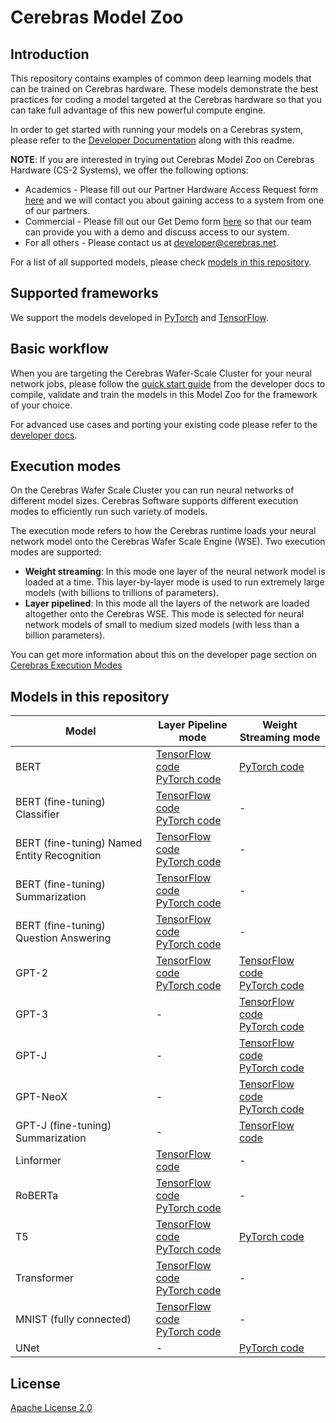 # Cerebras Model Zoo

## Introduction

This repository contains examples of common deep learning models that can be trained on Cerebras hardware. These models demonstrate the best practices for coding a model targeted at the Cerebras hardware so that you can take full advantage of this new powerful compute engine.

In order to get started with running your models on a Cerebras system, please refer to the [Developer Documentation](https://docs.cerebras.net/en/latest/index.html) along with this readme.

**NOTE**: If you are interested in trying out Cerebras Model Zoo on Cerebras Hardware (CS-2 Systems), we offer the following options:

- Academics - Please fill out our Partner Hardware Access Request form [here](https://www.cerebras.net/developers/partner-hardware-access-request/) and we will contact you about gaining access to a system from one of our partners.
- Commercial - Please fill out our Get Demo form [here]( https://www.cerebras.net/get-demo/) so that our team can provide you with a demo and discuss access to our system.
- For all others - Please contact us at developer@cerebras.net.

For a list of all supported models, please check [models in this repository](#models-in-this-repository).

## Supported frameworks

We support the models developed in [PyTorch](https://pytorch.org/) and [TensorFlow](https://www.tensorflow.org/).

## Basic workflow

When you are targeting the Cerebras Wafer-Scale Cluster for your neural network jobs, please follow the [quick start guide](https://docs.cerebras.net/en/latest/wsc/getting-started/cs-appliance.html) from the developer docs to compile, validate and train the models in this Model Zoo for the framework of your choice.

For advanced use cases and porting your existing code please refer to the [developer docs](https://docs.cerebras.net/en/latest/wsc/port/index.html).

## Execution modes

On the Cerebras Wafer Scale Cluster you can run neural networks of different model sizes. Cerebras Software supports different execution modes to efficiently run such variety of models.

The execution mode refers to how the Cerebras runtime loads your neural network model onto the Cerebras Wafer Scale Engine (WSE). Two execution modes are supported:

- **Weight streaming**: In this mode one layer of the neural network model is loaded at a time. This layer-by-layer mode is used to run extremely large models (with billions to trillions of parameters).
- **Layer pipelined**: In this mode all the layers of the network are loaded altogether onto the Cerebras WSE. This mode is selected for neural network models of small to medium sized models (with less than a billion parameters).

You can get more information about this on the developer page section on [Cerebras Execution Modes](https://docs.cerebras.net/en/latest/wsc/cerebras-basics/cerebras-execution-modes.html)

## Models in this repository

| Model                                       | Layer Pipeline mode                                                                                                                                                               | Weight Streaming mode                                                                                        |
|---------------------------------------------|-----------------------------------------------------------------------------------------------------------------------------------------------------------------------------------|--------------------------------------------------------------------------------------------------------------|
| BERT                                        | [TensorFlow code](./modelzoo/transformers/tf/bert/)<br>[PyTorch code](./modelzoo/transformers/pytorch/bert/)                                                                      | [PyTorch code](./modelzoo/transformers/pytorch/bert/)                                                                                                            |
| BERT (fine-tuning) Classifier               | [TensorFlow code](./modelzoo/transformers/tf/bert/fine_tuning/classifier/)<br>[PyTorch code](./modelzoo/transformers/pytorch/bert/fine_tuning/classifier/)                        | -                                                                                                            |
| BERT (fine-tuning) Named Entity Recognition | [TensorFlow code](./modelzoo/transformers/tf/bert/fine_tuning/token_classifier/)<br>[PyTorch code](./modelzoo/transformers/pytorch/bert/fine_tuning/token_classifier/)            | -                                                                                                            |
| BERT (fine-tuning) Summarization            | [TensorFlow code](./modelzoo/transformers/tf/bert/fine_tuning/extractive_summarization/)<br>[PyTorch code](./modelzoo/transformers/pytorch/bert/fine_tuning/extractive_summarization/) | -                                                                                                            |
| BERT (fine-tuning) Question Answering       | [TensorFlow code](./modelzoo/transformers/tf/bert/fine_tuning/qa/)<br>[PyTorch code](./modelzoo/transformers/pytorch/bert/fine_tuning/qa/)                                        | -                                                                                                            |
| GPT-2                                       | [TensorFlow code](./modelzoo/transformers/tf/gpt2/)<br>[PyTorch code](./modelzoo/transformers/pytorch/gpt2/)                                                                      | [TensorFlow code](./modelzoo/transformers/tf/gpt2/)<br>[PyTorch code](./modelzoo/transformers/pytorch/gpt2/) |
| GPT-3                                       | -                                                                                                                                                                                 | [TensorFlow code](./modelzoo/transformers/tf/gpt3/)<br>[PyTorch code](./modelzoo/transformers/pytorch/gpt3/) |
| GPT-J                                       | -                                                                                                                                                                                 | [TensorFlow code](./modelzoo/transformers/tf/gptj/) <br>[PyTorch code](./modelzoo/transformers/pytorch/gptj/) |
| GPT-NeoX                                    | -                                                                                                                                                                                 | [TensorFlow code](./modelzoo/transformers/tf/gptj/) <br>[PyTorch code](./modelzoo/transformers/pytorch/gptj/) |
| GPT-J (fine-tuning) Summarization           | -                                                                                                                                                                                 | [TensorFlow code](./modelzoo/transformers/tf/gptj/fine_tuning/abstractive_summarization/)                    |
| Linformer                                   | [TensorFlow code](./modelzoo/transformers/tf/linformer/)                                                                                                                          | -                                                                                                            |
| RoBERTa                                     | [TensorFlow code](./modelzoo/transformers/tf/bert/)<br>[PyTorch code](./modelzoo/transformers/pytorch/bert/)                                                                      | -                                                                                                            |
| T5                                          | [TensorFlow code](./modelzoo/transformers/tf/t5/)<br>[PyTorch code](./modelzoo/transformers/pytorch/t5/)                                                                          | [PyTorch code](./modelzoo/transformers/pytorch/t5/)                                                                                                                     |
| Transformer                                 | [TensorFlow code](./modelzoo/transformers/tf/transformer/)<br>[PyTorch code](./modelzoo/transformers/pytorch/transformer/)                                                        | -                                                                                                            |
| MNIST (fully connected)                     | [TensorFlow code](./modelzoo/fc_mnist/tf/)<br>[PyTorch code](./modelzoo/fc_mnist/pytorch/)                                                                                        | -                                                                                                            |
| UNet        | -                                                                                           | [PyTorch code](./modelzoo/vision/pytorch/unet/)                                                                                                               |

## License

[Apache License 2.0](./LICENSE)


